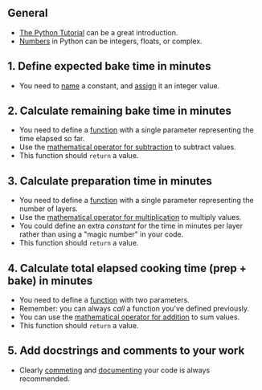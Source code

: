 ## General

- [The Python Tutorial](https://docs.python.org/3/tutorial/introduction.html) can be a great introduction.
- [Numbers](https://docs.python.org/3/tutorial/introduction.html#numbers) in Python can be integers, floats, or complex.

## 1. Define expected bake time in minutes

- You need to [name](https://realpython.com/python-variables/) a constant, and [assign](https://docs.python.org/3/reference/simple_stmts.html#grammar-token-assignment-stmt) it an integer value.

## 2. Calculate remaining bake time in minutes

- You need to define a [function](https://docs.python.org/3/tutorial/controlflow.html#defining-functions) with a single parameter representing the time elapsed so far.
- Use the [mathematical operator for subtraction](https://docs.python.org/3/tutorial/introduction.html#numbers) to subtract values.
- This function should `return` a value.

## 3. Calculate preparation time in minutes

- You need to define a [function](https://docs.python.org/3/tutorial/controlflow.html#defining-functions) with a single parameter representing the number of layers.
- Use the [mathematical operator for multiplication](https://docs.python.org/3/tutorial/introduction.html#numbers) to multiply values.
- You could define an extra _constant_ for the time in minutes per layer rather than using a "magic number" in your code.
- This function should `return` a value.

## 4. Calculate total elapsed cooking time (prep + bake) in minutes

- You need to define a [function](https://docs.python.org/3/tutorial/controlflow.html#defining-functions) with two parameters.
- Remember: you can always _call_ a function you've defined previously.
- You can use the [mathematical operator for addition](https://docs.python.org/3/tutorial/introduction) to sum values.
- This function should `return` a value.

## 5. Add docstrings and comments to your work

- Clearly [commeting](https://realpython.com/python-comments-guide/) and [documenting](https://docs.python.org/3/tutorial/controlflow.html#tut-docstrings) your code is always recommended.
